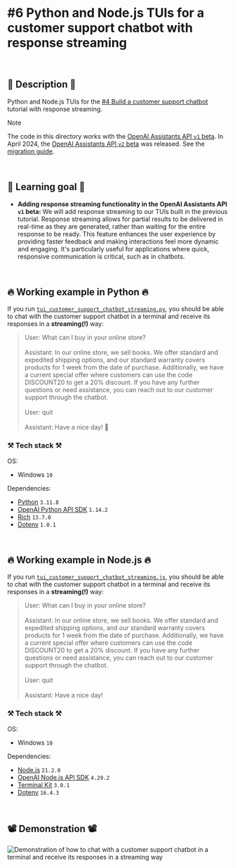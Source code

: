# #6 Python and Node.js TUIs for a customer support chatbot with response streaming

<br>

## 📖 Description 📖

Python and Node.js TUIs for the <a href="https://github.com/rokbenko/ai-playground/tree/main/openai-tutorials/4-Build_customer_support_chatbot">#4 Build a customer support chatbot</a> tutorial with response streaming.

> [!NOTE]
> The code in this directory works with the [OpenAI Assistants API `v1` beta](https://platform.openai.com/docs/api-reference/assistants-v1). In April 2024, the [OpenAI Assistants API `v2` beta](https://platform.openai.com/docs/api-reference/assistants) was released. See the [migration guide](https://platform.openai.com/docs/assistants/migration/agents).

<br>

## 🧠 Learning goal 🧠

- **Adding response streaming functionality in the OpenAI Assistants API `v1` beta:** We will add response streaming to our TUIs built in the previous tutorial. Response streaming allows for partial results to be delivered in real-time as they are generated, rather than waiting for the entire response to be ready. This feature enhances the user experience by providing faster feedback and making interactions feel more dynamic and engaging. It's particularly useful for applications where quick, responsive communication is critical, such as in chatbots.

<br>

## 🔥 Working example in Python 🔥

If you run [`tui_customer_support_chatbot_streaming.py`](https://github.com/rokbenko/ai-playground/blob/main/openai-tutorials/6-TUI_customer_support_chatbot_streaming/tui_customer_support_chatbot_streaming.py), you should be able to chat with the customer support chatbot in a terminal and receive its responses in a **streaming(!)** way:

> User: What can I buy in your online store?
> <br><br>
> Assistant: In our online store, we sell books. We offer standard and expedited shipping options, and our standard warranty covers products for 1 week from the date of purchase. Additionally, we have a current special offer where customers can use the code DISCOUNT20 to get a 20% discount. If you have any further questions or need assistance, you can reach out to our customer support through the chatbot.
> <br><br>
> User: quit
> <br><br>
> Assistant: Have a nice day! 👋

### ⚒️ Tech stack ⚒️

OS:

- Windows `10`

Dependencies:

- [Python](https://www.python.org/) `3.11.8`
- [OpenAI Python API SDK](https://pypi.org/project/openai/) `1.14.2`
- [Rich](https://pypi.org/project/rich/) `13.7.0`
- [Dotenv](https://pypi.org/project/python-dotenv/) `1.0.1`

<br>

## 🔥 Working example in Node.js 🔥

If you run [`tui_customer_support_chatbot_streaming.js`](https://github.com/rokbenko/ai-playground/blob/main/openai-tutorials/6-TUI_customer_support_chatbot_streaming/tui_customer_support_chatbot_streaming.js), you should be able to chat with the customer support chatbot in a terminal and receive its responses in a **streaming(!)** way:

> User: What can I buy in your online store?
> <br><br>
> Assistant: In our online store, we sell books. We offer standard and expedited shipping options, and our standard warranty covers products for 1 week from the date of purchase. Additionally, we have a current special offer where customers can use the code DISCOUNT20 to get a 20% discount. If you have any further questions or need assistance, you can reach out to our customer support through the chatbot.
> <br><br>
> User: quit
> <br><br>
> Assistant: Have a nice day!

### ⚒️ Tech stack ⚒️

OS:

- Windows `10`

Dependencies:

- [Node.js](https://nodejs.org/en) `21.2.0`
- [OpenAI Node.js API SDK](https://www.npmjs.com/package/openai) `4.29.2`
- [Terminal Kit](https://www.npmjs.com/package/terminal-kit) `3.0.1`
- [Dotenv](https://www.npmjs.com/package/dotenv) `16.4.3`

<br>

## 📽️ Demonstration 📽️

![Demonstration of how to chat with a customer support chatbot in a terminal and receive its responses in a streaming way](https://github.com/rokbenko/ai-playground/blob/main/openai-tutorials/6-TUI_customer_support_chatbot_streaming/demonstration.gif)
